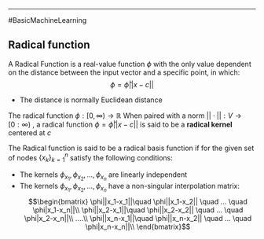 ----
#BasicMachineLearning 

## Radical function

A Radical Function is a real-value function $\phi$ with the only value dependent on the distance between the input vector and a specific point, in which:
$$\phi = \hat\phi||x-c||$$
- The distance is normally Euclidean distance

The radical function $\phi : [0,\infty) \rightarrow \mathbb{R}$ 
When paired with a norm $||\cdot|| : V \rightarrow [0:\infty)$ , a radical function $\phi = \hat\phi||x-c||$ is said to be a **radical kernel** centered at $c$

The Radical function is said to be a radical basis function if for the given set of nodes $\{x_k\}_{k=1} ^n$ satisfy the following conditions: 

- The kernels $\phi_{x_1}, \phi_{x_2}, ... ,\phi_{x_n}$ are linearly independent
- The kernels $\phi_{x_1}, \phi_{x_2}, ... ,\phi_{x_n}$ have a non-singular interpolation matrix:
$$\begin{bmatrix}
\phi||x_1-x_1||\quad \phi||x_1-x_2|| \quad ... \quad \phi|x_1-x_n||\\
\phi||x_2-x_1||\quad \phi||x_2-x_2|| \quad ... \quad \phi|x_2-x_n||\\
....\\
\phi||x_n-x_1||\quad \phi||x_n-x_2|| \quad ... \quad \phi|x_n-x_n||\\
\end{bmatrix}$$



